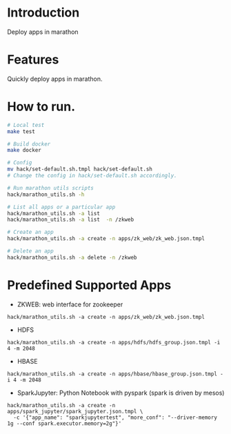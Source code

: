 # Introduction

Deploy apps in marathon

# Features

Quickly deploy apps in marathon.

# How to run.


```bash
# Local test
make test

# Build docker
make docker

# Config
mv hack/set-default.sh.tmpl hack/set-default.sh
# Change the config in hack/set-default.sh accordingly.

# Run marathon utils scripts
hack/marathon_utils.sh -h

# List all apps or a particular app
hack/marathon_utils.sh -a list 
hack/marathon_utils.sh -a list  -n /zkweb

# Create an app
hack/marathon_utils.sh -a create -n apps/zk_web/zk_web.json.tmpl

# Delete an app
hack/marathon_utils.sh -a delete -n /zkweb
```

# Predefined Supported Apps

* ZKWEB: web interface for zookeeper

```
hack/marathon_utils.sh -a create -n apps/zk_web/zk_web.json.tmpl
```


* HDFS

```
hack/marathon_utils.sh -a create -n apps/hdfs/hdfs_group.json.tmpl -i 4 -m 2048
```

* HBASE

```
hack/marathon_utils.sh -a create -n apps/hbase/hbase_group.json.tmpl -i 4 -m 2048
```

* SparkJupyter: Python Notebook with pyspark (spark is driven by mesos)

```
hack/marathon_utils.sh -a create -n apps/spark_jupyter/spark_jupyter.json.tmpl \
  -c '{"app_name": "sparkjupytertest", "more_conf": "--driver-memory 1g --conf spark.executor.memory=2g"}' 
```
